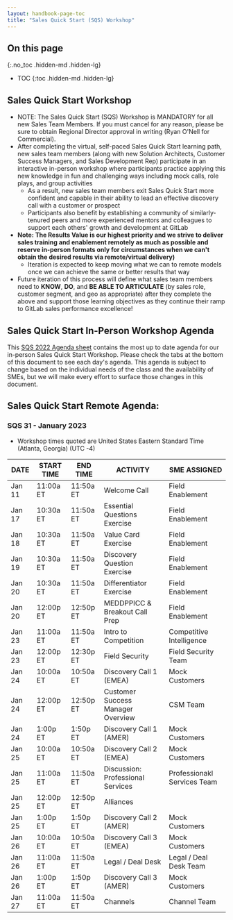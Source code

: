 ```yaml
---
layout: handbook-page-toc
title: "Sales Quick Start (SQS) Workshop"
---
```


## On this page
{:.no_toc .hidden-md .hidden-lg}

- TOC
{:toc .hidden-md .hidden-lg}

## Sales Quick Start Workshop
*  NOTE: The Sales Quick Start (SQS) Workshop is MANDATORY for all new Sales Team Members. If you must cancel for any reason, please be sure to obtain Regional Director approval in writing (Ryan O'Nell for Commercial).
*  After completing the virtual, self-paced Sales Quick Start learning path, new sales team members (along with new Solution Architects, Customer Success Managers, and Sales Development Rep) participate in an interactive in-person workshop where participants practice applying this new knowledge in fun and challenging ways including mock calls, role plays, and group activities
   - As a result, new sales team members exit Sales Quick Start more confident and capable in their ability to lead an effective discovery call with a customer or prospect
   - Participants also benefit by establishing a community of similarly-tenured peers and more experienced mentors and colleagues to support each others' growth and development at GitLab
*  **Note: The Results Value is our highest priority and we strive to deliver sales training and enablement remotely as much as possible and reserve in-person formats only for circumstances when we can't obtain the desired results via remote/virtual delivery)**
   - Iteration is expected to keep moving what we can to remote models once we can achieve the same or better results that way
*  Future iteration of this process will define what sales team members need to **KNOW**, **DO**, and **BE ABLE TO ARTICULATE** (by sales role, customer segment, and geo as appropriate) after they complete the above and support those learning objectives as they continue their ramp to GitLab sales performance excellence!

## Sales Quick Start In-Person Workshop Agenda

This [SQS 2022 Agenda sheet](https://docs.google.com/spreadsheets/d/1f64fZCKbrz7JEydEIkUeGZ16nQuLxNgD6RXEM2zEgws/edit?usp=sharing) contains the most up to date agenda for our in-person Sales Quick Start Workshop. Please check the tabs at the bottom of this document to see each day's agenda. This agenda is subject to change based on the individual needs of the class and the availability of SMEs, but we will make every effort to surface those changes in this document.


## Sales Quick Start Remote Agenda:


### SQS 31 - January 2023

* Workshop times quoted are United States Eastern Standard Time (Atlanta, Georgia) (UTC -4)

| DATE | START TIME | END TIME | ACTIVITY | SME ASSIGNED |
| ------ | ------ | ------ | ------ | ------ |
| Jan 11 | 11:00a ET | 11:50a ET | Welcome Call | Field Enablement  |
| Jan 17 | 10:30a ET | 11:50a ET | Essential Questions Exercise | Field Enablement  |
| Jan 18| 10:30a ET | 11:50a ET | Value Card Exercise | Field Enablement  |
| Jan 19 | 10:30a ET | 11:50a ET | Discovery Question Exercise | Field Enablement  |
| Jan 20 | 10:30a ET | 11:50a ET | Differentiator Exercise | Field Enablement |
| Jan 20 | 12:00p ET | 12:50p ET | MEDDPPICC & Breakout Call Prep | Field Enablement  |
| Jan 23 | 11:00a ET | 11:50a ET | Intro to Competition | Competitive Intelligence   |
| Jan 23 | 12:00p ET | 12:30p ET | Field Security | Field Security Team    |
| Jan 24 | 10:00a ET | 10:50a ET | Discovery Call 1 (EMEA) | Mock Customers  |
| Jan 24 | 12:00p ET | 12:50p ET | Customer Success Manager Overview | CSM Team |
| Jan 24 | 1:00p ET | 1:50p ET | Discovery Call 1 (AMER) | Mock Customers  |
| Jan 25 | 10:00a ET | 10:50a ET | Discovery Call 2 (EMEA) | Mock Customers |
| Jan 25 | 11:00a ET | 11:50a ET  | Discussion: Professional Services | Professionakl Services Team  |
| Jan 25 | 12:00p ET | 12:50p ET | Alliances |   |
| Jan 25 | 1:00p ET | 1:50p ET | Discovery Call 2 (AMER) | Mock Customers |
| Jan 26 | 10:00a ET | 10:50a ET | Discovery Call 3 (EMEA) | Mock Customers  |
| Jan 26 | 11:00a ET | 11:50a ET  | Legal / Deal Desk | Legal / Deal Desk Team  |
| Jan 26 | 1:00p ET | 1:50p ET | Discovery Call 3 (AMER) | Mock Customers |
| Jan 27 | 11:00a ET | 11:50a ET | Channels |  Channel Team   |




